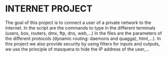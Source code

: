 # INTERNET PROJECT
The goal of this project is to connect a user of a private network to the internet. In the script are the commands to type in the different terminals (users, box, routers, dmx, ftp, dns, web,...) In the files are the parameters of the different protocols (dynamic routing: daemons and quagga), html,...). In this project we also provide security by using filters for inputs and outputs, we use the principle of masquera to hide the IP address of the user,...
